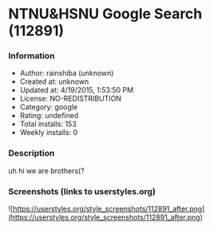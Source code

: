# NTNU&HSNU Google Search (112891)

### Information
- Author: rainshiba (unknown)
- Created at: unknown
- Updated at: 4/19/2015, 1:53:50 PM
- License: NO-REDISTRIBUTION
- Category: google
- Rating: undefined
- Total installs: 153
- Weekly installs: 0


### Description
uh hi 
we are brothers(?


### Screenshots (links to userstyles.org)
![https://userstyles.org/style_screenshots/112891_after.png](https://userstyles.org/style_screenshots/112891_after.png)


